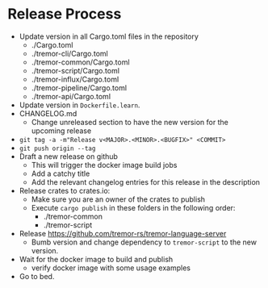 # Release Process

* Update version in all Cargo.toml files in the repository
  - ./Cargo.toml
  - ./tremor-cli/Cargo.toml
  - ./tremor-common/Cargo.toml
  - ./tremor-script/Cargo.toml
  - ./tremor-influx/Cargo.toml
  - ./tremor-pipeline/Cargo.toml
  - ./tremor-api/Cargo.toml
* Update version in `Dockerfile.learn`.
* CHANGELOG.md
  - Change unreleased section to have the new version for the upcoming release 
* `git tag -a -m"Release v<MAJOR>.<MINOR>.<BUGFIX>" <COMMIT>`
* `git push origin --tag`
* Draft a new release on github
  - This will trigger the docker image build jobs
  - Add a catchy title
  - Add the relevant changelog entries for this release in the description
* Release crates to crates.io:
  - Make sure you are an owner of the crates to publish
  - Execute `cargo publish` in these folders in the following order:
    - ./tremor-common
    - ./tremor-script
* Release https://github.com/tremor-rs/tremor-language-server
  - Bumb version and change dependency to `tremor-script` to the new version.
* Wait for the docker image to build and publish
  - verify docker image with some usage examples
* Go to bed.
